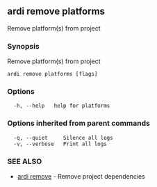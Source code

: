 ## ardi remove platforms

Remove platform(s) from project

### Synopsis


Remove platform(s) from project

```
ardi remove platforms [flags]
```

### Options

```
  -h, --help   help for platforms
```

### Options inherited from parent commands

```
  -q, --quiet     Silence all logs
  -v, --verbose   Print all logs
```

### SEE ALSO

* [ardi remove](ardi_remove.md)	 - Remove project dependencies

